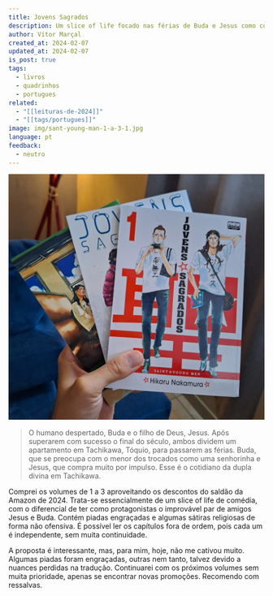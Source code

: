 ```yaml
---
title: Jovens Sagrados
description: Um slice of life focado nas férias de Buda e Jesus como colegas de quarto.
author: Vítor Marçal
created_at: 2024-02-07
updated_at: 2024-02-07
is_post: true
tags:
  - livros
  - quadrinhos
  - portugues
related:
  - "[[leituras-de-2024]]"
  - "[[tags/portugues]]"
image: img/sant-young-man-1-a-3-1.jpg
language: pt
feedback:
  - neutro
---
```


![Jovens Sagrados](img/sant-young-man-1-a-3-1.jpg)

> O humano despertado, Buda e o filho de Deus, Jesus. Após superarem com sucesso o final do século, ambos dividem um apartamento em Tachikawa, Tóquio, para passarem as férias. Buda, que se preocupa com o menor dos trocados como uma senhorinha e Jesus, que compra muito por impulso. Esse é o cotidiano da dupla divina em Tachikawa.

Comprei os volumes de 1 a 3 aproveitando os descontos do saldão da Amazon de 2024. Trata-se essencialmente de um slice of life de comédia, com o diferencial de ter como protagonistas o improvável par de amigos Jesus e Buda. Contém piadas engraçadas e algumas sátiras religiosas de forma não ofensiva. É possível ler os capítulos fora de ordem, pois cada um é independente, sem muita continuidade.

A proposta é interessante, mas, para mim, hoje, não me cativou muito. Algumas piadas foram engraçadas, outras nem tanto, talvez devido a nuances perdidas na tradução. Continuarei com os próximos volumes sem muita prioridade, apenas se encontrar novas promoções. Recomendo com ressalvas.